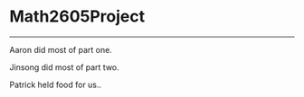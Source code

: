 # Math2605Project
---

Aaron did most of part one.

Jinsong did most of part two.

Patrick held food for us..
